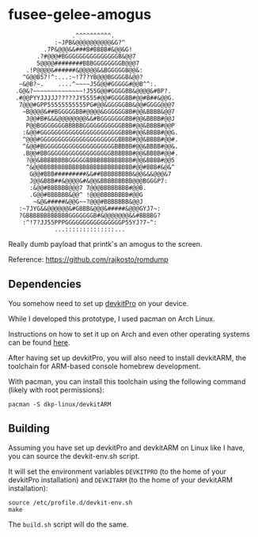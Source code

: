 # fusee-gelee-amogus

```
                  .^^^^^^^^^^.
             :~JPB&@@@@@@@@@@&G?^
          .7P&@@@&&###B#BBBB#&@@&G!
        .?#@@@#BGGGGGGGGGGGGGGGB&@@7
        5@@@@########BBBGGGGGGGGB@@@7
     .!P@@@@&######&@@@@@&&BGGGGGB@@&:
    ^G@@B57!^:...:~!77?YB@@@BGGGGB&@@?
   ~&@B?~.    ....^~~~~J5G@@#GGGGG#@@B^^:.
  .G@&?~~~~~~~~~~~~~~!J55G@@#GGGGBB&@@@@&#BP?.
  .#@@PYYJJJJJ?????JY5555#@@#GGGGBB#@@#B##&@@G.
   7@@@#GPP55555555555PG#@@&GGGGGBB&@@#GGGG@@@7
    ~B@@@@&##BGGGGGBB#@@@@&GGGGGGBB#@@&BBBB&@@7
     J@@#B#&&&@@@@@@@@&&#BGGGGGGGBB#@@&BBBB#@@J
     P@@BGGGGGGGBBBBBGGGGGGGGGGGBBB#@@&BBBB#@@P
    :&@@#GGGGGGGGGGGGGGGGGGGGGGGBBB#@@&BBBB#@@G.
    ^@@@#GGGGGGGGGGGGGGGGGGGGGGBBBB#@@&BBBB#@@#.
    ^&@@#BGGGGGGGGGGGGGGGGGGGGBBBBB#@@&BBBB#@@&.
    .B@@#BBGGGGGGGGGGGGGGGGGGBBBBBB#@@&BBBB#@@#.
     ?@@&BBBBBBBBGGGGGBBBBBBBBBBBBB#@@&BBBB#@@5
     ^&@@BBBBBBBBBBBBBBBBBBBBBBBBBB#@@#BBB#&@&^
      G@@#BBB#########&&##BBBBBBBBB&@@&&&@@@&7
      J@@&BBB##&@@@@&#&@@&BBBBBBBBB@@@BGGGP7:
      :&@@#BBBBBB@@@7 7@@@BBBBBBBB#@@B.
      .G@@#BBBBBB&@@^ !@@@BBBBBBBB#@@G
       ~&@&#####&@@G~~?@@@#BBBBBBB&@@J
   :~7JYG&&@@@@@@&#GBBB&@@@&#####&@@@GYJ7~:
   ?GBBBBBBBBBBBBGGGGGGGB#&@@@@@@@&&#BBBBG?
    :^!7?JJ55PPPGGGGGGGGGGGGGGGGP55YJ?7~^:
             ...::::::::::::::...
```

Really dumb payload that printk's an amogus to the screen.

Reference: https://github.com/rajkosto/romdump

## Dependencies

You somehow need to set up [devkitPro](https://devkitpro.org/wiki/Getting_Started) on your device.

While I developed this prototype, I used pacman on Arch Linux.

Instructions on how to set it up on Arch and even other operating systems can be found [here](https://devkitpro.org/wiki/devkitPro_pacman).


After having set up devkitPro, you will also need to install devkitARM, the toolchain for ARM-based console homebrew development.

With pacman, you can install this toolchain using the following command (likely with root permissions):
```
pacman -S dkp-linux/devkitARM
```

## Building

Assuming you have set up devkitPro and devkitARM on Linux like I have, you can source the devkit-env.sh script.

It will set the environment variables `DEVKITPRO` (to the home of your devkitPro installation) and `DEVKITARM`
(to the home of your devkitARM installation):

```
source /etc/profile.d/devkit-env.sh
make
```

The `build.sh` script will do the same.

